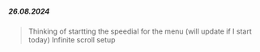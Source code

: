 ##### 26.08.2024

> Thinking of startting the speedial for the menu (will update if I start today)
> Infinite scroll setup
